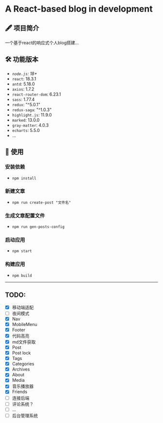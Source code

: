 # **A React-based blog in development**

## 🖋️ 项目简介

一个基于react的响应式个人blog搭建...

## 🛠️ 功能版本

- *`node.js`: 18+*
- `react`: 18.3.1
- `antd`: 5.18.0
- `axios`: 1.7.2
- `react-router-dom`: 6.23.1
- `sass`: 1.77.4
- `redux`: "^5.0.1"
- `redux-saga`: "^1.0.3"
- `highlight.js`: 11.9.0
- `marked`: 13.0.0
- `gray-matter`: 4.0.3
- `echarts`: 5.5.0
- ...

## 🔑 使用
### 安装依赖
- `npm install`
### 新建文章
- `npm run create-post "文件名"`
### 生成文章配置文件
- `npm run gen-posts-config`
### 启动应用
- `npm start`
### 构建应用
- `npm build`
---
## TODO:
- [x] 移动端适配
- [ ] 夜间模式
- [x] Nav
- [x] MobileMenu
- [x] Footer
- [x] 代码高亮
- [x] md文件获取
- [x] Post
- [x] Post lock
- [x] Tags
- [x] Categories
- [x] Archives
- [x] About
- [x] Media
- [x] 音乐播放器
- [x] Friends
- [ ] 连接后端
- [ ] 评论系统？
- [ ] ...
- [ ] 后台管理系统